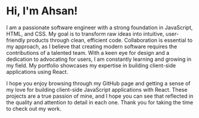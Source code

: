 # Hi, I'm Ahsan! 

I am a passionate software engineer with a strong foundation in JavaScript, HTML, and CSS. My goal is to transform raw ideas into intuitive, user-friendly products through clean, efficient code. Collaboration is essential to my approach, as I believe that creating modern software requires the contributions of a talented team. With a keen eye for design and a dedication to advocating for users, I am constantly learning and growing in my field. My portfolio showcases my expertise in building client-side applications using React.

I hope you enjoy browsing through my GitHub page and getting a sense of my love for building client-side JavaScript applications with React. These projects are a true passion of mine, and I hope you can see that reflected in the quality and attention to detail in each one. Thank you for taking the time to check out my work.
<!--
**ahsanatzapier/ahsanatzapier** is a ✨ _special_ ✨ repository because its `README.md` (this file) appears on your GitHub profile.

Here are some ideas to get you started:

- 🔭 I’m currently working on ...
- 🌱 I’m currently learning ...
- 👯 I’m looking to collaborate on ...
- 🤔 I’m looking for help with ...
- 💬 Ask me about ...
- 📫 How to reach me: ...
- 😄 Pronouns: ...
- ⚡ Fun fact: ...
-->
